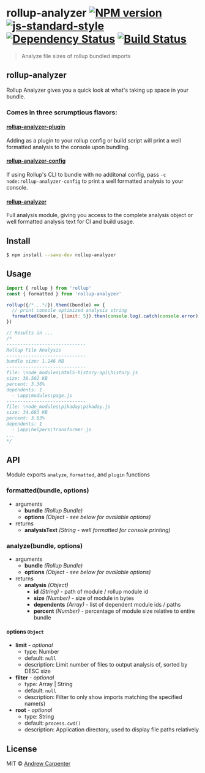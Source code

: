 # rollup-analyzer [![NPM version](https://badge.fury.io/js/rollup-analyzer.svg)](https://npmjs.org/package/rollup-analyzer)   [![js-standard-style](https://img.shields.io/badge/code%20style-standard-brightgreen.svg?style=flat)](https://github.com/feross/standard)   [![Dependency Status](https://dependencyci.com/github/doesdev/rollup-analyzer/badge)](https://dependencyci.com/github/doesdev/rollup-analyzer)   [![Build Status](https://travis-ci.com/doesdev/rollup-analyzer.svg)](https://travis-ci.com/doesdev/rollup-analyzer)  

> Analyze file sizes of rollup bundled imports

## rollup-analyzer

Rollup Analyzer gives you a quick look at what's taking up space in your bundle.

### Comes in three scrumptious flavors:

#### [rollup-analyzer-plugin](https://github.com/doesdev/rollup-analyzer-plugin)
Adding as a plugin to your rollup config or build script will print a well
formatted analysis to the console upon bundling.

#### [rollup-analyzer-config](https://github.com/doesdev/rollup-analyzer-config)
If using Rollup's CLI to bundle with no additonal config, pass
`-c node:rollup-analyzer-config` to print a well formatted analysis to your console.

#### [rollup-analyzer](https://github.com/doesdev/rollup-analyzer)
Full analysis module, giving you access to the complete analysis object or well
formatted analysis text for CI and build usage.

## Install

```sh
$ npm install --save-dev rollup-analyzer
```

## Usage

```js
import { rollup } from 'rollup'
const { formatted } from 'rollup-analyzer'

rollup({/*...*/}).then((bundle) => {
  // print console optimized analysis string
  formatted(bundle, {limit: 5}).then(console.log).catch(console.error)
})

// Results in ...
/*
-----------------------------
Rollup File Analysis
-----------------------------
bundle size: 1.146 MB
-----------------------------
file: \node_modules\html5-history-api\history.js
size: 38.502 KB
percent: 3.36%
dependents: 1
  - \app\modules\page.js
-----------------------------
file: \node_modules\pikaday\pikaday.js
size: 34.683 KB
percent: 3.03%
dependents: 1
  - \app\helpers\transformer.js
...
*/
```

## API

Module exports `analyze`, `formatted`, and `plugin` functions

### formatted(bundle, options)
- arguments
  - **bundle** *(Rollup Bundle)*
  - **options** *(Object - see below for available options)*
- returns
  - **analysisText** *(String - well formatted for console printing)*

### analyze(bundle, options)
- arguments
  - **bundle** *(Rollup Bundle)*
  - **options** *(Object - see below for available options)*
- returns
  - **analysis** *(Object)*
    - **id** *(String)* - path of module / rollup module id
    - **size** *(Number)* - size of module in bytes
    - **dependents** *(Array)* - list of dependent module ids / paths
    - **percent** *(Number)* - percentage of module size relative to entire bundle

#### options `Object`
  - **limit** - *optional*
    - type: Number
    - default: `null`
    - description: Limit number of files to output analysis of, sorted by DESC size
  - **filter** - *optional*
    - type: Array | String
    - default: `null`
    - description: Filter to only show imports matching the specified name(s)
  - **root** - *optional*
    - type: String
    - default: `process.cwd()`
    - description: Application directory, used to display file paths relatively

## License

MIT © [Andrew Carpenter](https://github.com/doesdev)
